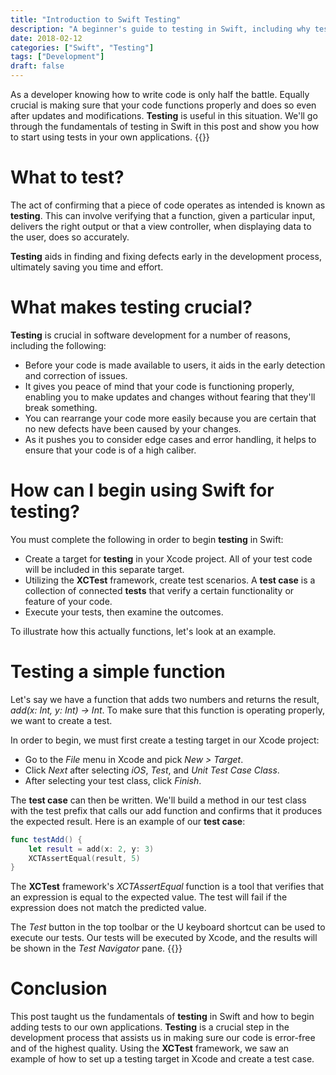 ```yaml
---
title: "Introduction to Swift Testing"
description: "A beginner's guide to testing in Swift, including why testing is important and how to get started with writing and running tests using the XCTest framework."
date: 2018-02-12
categories: ["Swift", "Testing"]
tags: ["Development"]
draft: false
---
```


As a developer knowing how to write code is only half the battle. Equally crucial is making sure that your code functions properly and does so even after updates and modifications. **Testing** is useful in this situation. We'll go through the fundamentals of testing in Swift in this post and show you how to start using tests in your own applications.
{{<ads1>}}


# What to test?
The act of confirming that a piece of code operates as intended is known as **testing**. This can involve verifying that a function, given a particular input, delivers the right output or that a view controller, when displaying data to the user, does so accurately.

**Testing** aids in finding and fixing defects early in the development process, ultimately saving you time and effort.

# What makes testing crucial?
**Testing** is crucial in software development for a number of reasons, including the following:

* Before your code is made available to users, it aids in the early detection and correction of issues.
* It gives you peace of mind that your code is functioning properly, enabling you to make updates and changes without fearing that they'll break something.
* You can rearrange your code more easily because you are certain that no new defects have been caused by your changes.
* As it pushes you to consider edge cases and error handling, it helps to ensure that your code is of a high caliber.

# How can I begin using Swift for testing?
You must complete the following in order to begin **testing** in Swift:

* Create a target for **testing** in your Xcode project. All of your test code will be included in this separate target.
* Utilizing the **XCTest** framework, create test scenarios. A **test case** is a collection of connected **tests** that verify a certain functionality or feature of your code.
* Execute your tests, then examine the outcomes.

To illustrate how this actually functions, let's look at an example.

# Testing a simple function
Let's say we have a function that adds two numbers and returns the result, *add(x: Int, y: Int) -> Int*. To make sure that this function is operating properly, we want to create a test.

In order to begin, we must first create a testing target in our Xcode project:
* Go to the *File* menu in Xcode and pick *New > Target*.
* Click *Next* after selecting *iOS*, *Test*, and *Unit Test Case Class*.
* After selecting your test class, click *Finish*.

The **test case** can then be written. We'll build a method in our test class with the test prefix that calls our add function and confirms that it produces the expected result. Here is an example of our **test case**:
```swift
func testAdd() {
    let result = add(x: 2, y: 3)
    XCTAssertEqual(result, 5)
}
```
The **XCTest** framework's *XCTAssertEqual* function is a tool that verifies that an expression is equal to the expected value. The test will fail if the expression does not match the predicted value.

The *Test* button in the top toolbar or the U keyboard shortcut can be used to execute our tests. Our tests will be executed by Xcode, and the results will be shown in the *Test* *Navigator* pane.
{{<ads2>}}

# Conclusion
This post taught us the fundamentals of **testing** in Swift and how to begin adding tests to our own applications. **Testing** is a crucial step in the development process that assists us in making sure our code is error-free and of the highest quality. Using the **XCTest** framework, we saw an example of how to set up a testing target in Xcode and create a test case.